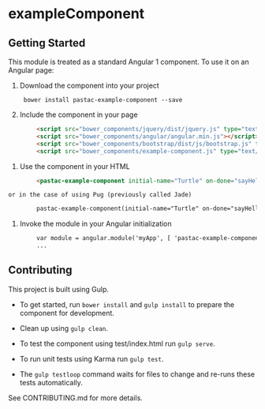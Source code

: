 # exampleComponent



## Getting Started
This module is treated as a standard Angular 1 component. To use it on an Angular page:

1. Download the component into your project

        bower install pastac-example-component --save

1. Include the component in your page

```html
        <script src="bower_components/jquery/dist/jquery.js" type="text/javascript"></script>  
        <script src="bower_components/angular/angular.min.js"></script>  
        <script src="bower_components/bootstrap/dist/js/bootstrap.js" type="text/javascript"></script>  
        <script src="bower_components/example-component.js" type="text/javascript"></script>  
```

1. Use the component in your HTML

```html
        <pastac-example-component initial-name="Turtle" on-done="sayHello(name)"></pastac-example-component>  
```

    or in the case of using Pug (previously called Jade)  

```html
        pastac-example-component(initial-name="Turtle" on-done="sayHello(name)")
```

1. Invoke the module in your Angular initialization

```html
        var module = angular.module('myApp', [ 'pastac-example-component' ]);
        ...
```


## Contributing
This project is built using Gulp.

- To get started, run `bower install` and `gulp install` to prepare the component for development.

- Clean up using `gulp clean`.
- To test the component using test/index.html run `gulp serve`.
- To run unit tests using Karma run `gulp test`.
- The `gulp testloop` command waits for files to change and re-runs these tests automatically.

See CONTRIBUTING.md for more details.
